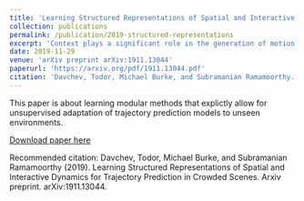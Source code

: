```yaml
---
title: 'Learning Structured Representations of Spatial and Interactive Dynamics for Trajectory Prediction in Crowded Scenes.'
collection: publications
permalink: /publication/2019-structured-representations
excerpt: 'Context plays a significant role in the generation of motion for dynamic agents in interactive environments. This work proposes a modular method that utilises a learned model of the environment for motion prediction and explicitly allows for unsupervised adaptation of trajectory prediction models to unseen environments and new tasks by decoupling per-agent dynamics and environment modelling. Modelling both the spatial and dynamic aspects of a given environment alongside the per agent behaviour results in more informed motion prediction and allows for performance comparable to the state-of-the-art. We highlight the model prediction capability using a benchmark pedestrian prediction problem and a robot manipulation task and show that we can transfer the predictor across these tasks in a completely unsupervised way. The proposed approach allows for robust and label efficient forward modelling, and relaxes the need for full model re-training in new environments.'
date: 2019-11-29
venue: 'arXiv preprint arXiv:1911.13044'
paperurl: 'https://arxiv.org/pdf/1911.13044.pdf'
citation: 'Davchev, Todor, Michael Burke, and Subramanian Ramamoorthy. Learning Structured Representations of Spatial and Interactive Dynamics for Trajectory Prediction in Crowded Scenes. arXiv preprint arXiv:1911.13044 (2019).'
---
```

This paper is about learning modular methods that explictly allow for unsupervised adaptation of trajectory prediction models to unseen environments.

[Download paper here](https://arxiv.org/pdf/1911.13044.pdf)

Recommended citation: Davchev, Todor, Michael Burke, and Subramanian Ramamoorthy (2019). Learning Structured Representations of Spatial and Interactive Dynamics for Trajectory Prediction in Crowded Scenes. Arxiv preprint. arXiv:1911.13044.
